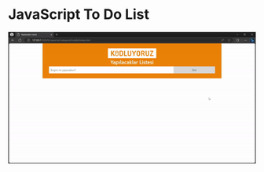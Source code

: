 # JavaScript To Do List

![picture](https://github.com/muatr/Kodluyoruz-Front-End/blob/main/task9_todolist/gif.gif)
